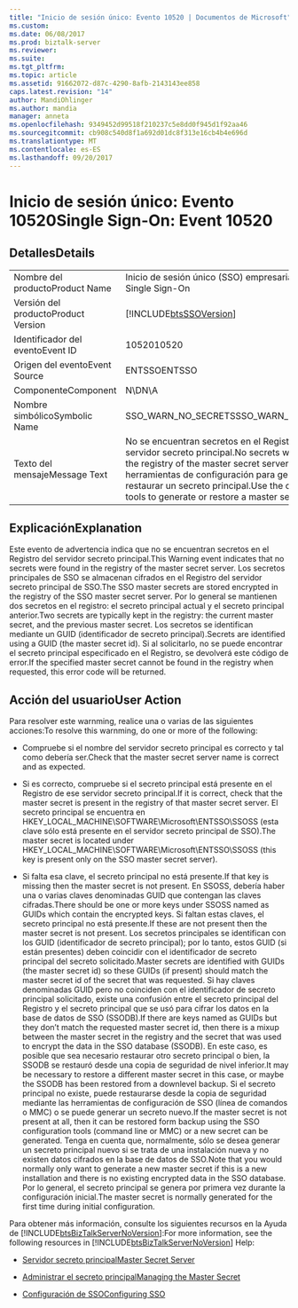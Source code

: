 ```yaml
---
title: "Inicio de sesión único: Evento 10520 | Documentos de Microsoft"
ms.custom: 
ms.date: 06/08/2017
ms.prod: biztalk-server
ms.reviewer: 
ms.suite: 
ms.tgt_pltfrm: 
ms.topic: article
ms.assetid: 91662072-d87c-4290-8afb-2143143ee858
caps.latest.revision: "14"
author: MandiOhlinger
ms.author: mandia
manager: anneta
ms.openlocfilehash: 9349452d99518f210237c5e8dd0f945d1f92aa46
ms.sourcegitcommit: cb908c540d8f1a692d01dc8f313e16cb4b4e696d
ms.translationtype: MT
ms.contentlocale: es-ES
ms.lasthandoff: 09/20/2017
---
```

# <a name="single-sign-on-event-10520"></a><span data-ttu-id="404d9-102">Inicio de sesión único: Evento 10520</span><span class="sxs-lookup"><span data-stu-id="404d9-102">Single Sign-On: Event 10520</span></span>
## <a name="details"></a><span data-ttu-id="404d9-103">Detalles</span><span class="sxs-lookup"><span data-stu-id="404d9-103">Details</span></span>  
  
|||  
|-|-|  
|<span data-ttu-id="404d9-104">Nombre del producto</span><span class="sxs-lookup"><span data-stu-id="404d9-104">Product Name</span></span>|<span data-ttu-id="404d9-105">Inicio de sesión único (SSO) empresarial</span><span class="sxs-lookup"><span data-stu-id="404d9-105">Enterprise Single Sign-On</span></span>|  
|<span data-ttu-id="404d9-106">Versión del producto</span><span class="sxs-lookup"><span data-stu-id="404d9-106">Product Version</span></span>|[!INCLUDE[btsSSOVersion](../includes/btsssoversion-md.md)]|  
|<span data-ttu-id="404d9-107">Identificador del evento</span><span class="sxs-lookup"><span data-stu-id="404d9-107">Event ID</span></span>|<span data-ttu-id="404d9-108">10520</span><span class="sxs-lookup"><span data-stu-id="404d9-108">10520</span></span>|  
|<span data-ttu-id="404d9-109">Origen del evento</span><span class="sxs-lookup"><span data-stu-id="404d9-109">Event Source</span></span>|<span data-ttu-id="404d9-110">ENTSSO</span><span class="sxs-lookup"><span data-stu-id="404d9-110">ENTSSO</span></span>|  
|<span data-ttu-id="404d9-111">Componente</span><span class="sxs-lookup"><span data-stu-id="404d9-111">Component</span></span>|<span data-ttu-id="404d9-112">N\D</span><span class="sxs-lookup"><span data-stu-id="404d9-112">N\A</span></span>|  
|<span data-ttu-id="404d9-113">Nombre simbólico</span><span class="sxs-lookup"><span data-stu-id="404d9-113">Symbolic Name</span></span>|<span data-ttu-id="404d9-114">SSO_WARN_NO_SECRETS</span><span class="sxs-lookup"><span data-stu-id="404d9-114">SSO_WARN_NO_SECRETS</span></span>|  
|<span data-ttu-id="404d9-115">Texto del mensaje</span><span class="sxs-lookup"><span data-stu-id="404d9-115">Message Text</span></span>|<span data-ttu-id="404d9-116">No se encuentran secretos en el Registro del servidor secreto principal.</span><span class="sxs-lookup"><span data-stu-id="404d9-116">No secrets were found in the registry of the master secret server.</span></span> <span data-ttu-id="404d9-117">Use las herramientas de configuración para generar o restaurar un secreto principal.</span><span class="sxs-lookup"><span data-stu-id="404d9-117">Use the configuration tools to generate or restore a master secret.</span></span>|  
  
## <a name="explanation"></a><span data-ttu-id="404d9-118">Explicación</span><span class="sxs-lookup"><span data-stu-id="404d9-118">Explanation</span></span>  
 <span data-ttu-id="404d9-119">Este evento de advertencia indica que no se encuentran secretos en el Registro del servidor secreto principal.</span><span class="sxs-lookup"><span data-stu-id="404d9-119">This Warning event indicates that no secrets were found in the registry of the master secret server.</span></span> <span data-ttu-id="404d9-120">Los secretos principales de SSO se almacenan cifrados en el Registro del servidor secreto principal de SSO.</span><span class="sxs-lookup"><span data-stu-id="404d9-120">The SSO master secrets are stored encrypted in the registry of the SSO master secret server.</span></span> <span data-ttu-id="404d9-121">Por lo general se mantienen dos secretos en el registro: el secreto principal actual y el secreto principal anterior.</span><span class="sxs-lookup"><span data-stu-id="404d9-121">Two secrets are typically kept in the registry: the current master secret, and the previous master secret.</span></span> <span data-ttu-id="404d9-122">Los secretos se identifican mediante un GUID (identificador de secreto principal).</span><span class="sxs-lookup"><span data-stu-id="404d9-122">Secrets are identified using a GUID (the master secret id).</span></span> <span data-ttu-id="404d9-123">Si al solicitarlo, no se puede encontrar el secreto principal especificado en el Registro, se devolverá este código de error.</span><span class="sxs-lookup"><span data-stu-id="404d9-123">If the specified master secret cannot be found in the registry when requested, this error code will be returned.</span></span>  
  
## <a name="user-action"></a><span data-ttu-id="404d9-124">Acción del usuario</span><span class="sxs-lookup"><span data-stu-id="404d9-124">User Action</span></span>  
 <span data-ttu-id="404d9-125">Para resolver este warnming, realice una o varias de las siguientes acciones:</span><span class="sxs-lookup"><span data-stu-id="404d9-125">To resolve this warnming, do one or more of the following:</span></span>  
  
-   <span data-ttu-id="404d9-126">Compruebe si el nombre del servidor secreto principal es correcto y tal como debería ser.</span><span class="sxs-lookup"><span data-stu-id="404d9-126">Check that the master secret server name is correct and as expected.</span></span>  
  
-   <span data-ttu-id="404d9-127">Si es correcto, compruebe si el secreto principal está presente en el Registro de ese servidor secreto principal.</span><span class="sxs-lookup"><span data-stu-id="404d9-127">If it is correct, check that the master secret is present in the registry of that master secret server.</span></span> <span data-ttu-id="404d9-128">El secreto principal se encuentra en HKEY_LOCAL_MACHINE\SOFTWARE\Microsoft\ENTSSO\SSOSS (esta clave sólo está presente en el servidor secreto principal de SSO).</span><span class="sxs-lookup"><span data-stu-id="404d9-128">The master secret is located under HKEY_LOCAL_MACHINE\SOFTWARE\Microsoft\ENTSSO\SSOSS (this key is present only on the SSO master secret server).</span></span>  
  
-   <span data-ttu-id="404d9-129">Si falta esa clave, el secreto principal no está presente.</span><span class="sxs-lookup"><span data-stu-id="404d9-129">If that key is missing then the master secret is not present.</span></span> <span data-ttu-id="404d9-130">En SSOSS, debería haber una o varias claves denominadas GUID que contengan las claves cifradas.</span><span class="sxs-lookup"><span data-stu-id="404d9-130">There should be one or more keys under SSOSS named as GUIDs which contain the encrypted keys.</span></span> <span data-ttu-id="404d9-131">Si faltan estas claves, el secreto principal no está presente.</span><span class="sxs-lookup"><span data-stu-id="404d9-131">If these are not present then the master secret is not present.</span></span> <span data-ttu-id="404d9-132">Los secretos principales se identifican con los GUID (identificador de secreto principal); por lo tanto, estos GUID (si están presentes) deben coincidir con el identificador de secreto principal del secreto solicitado.</span><span class="sxs-lookup"><span data-stu-id="404d9-132">Master secrets are identified with GUIDs (the master secret id) so these GUIDs (if present) should match the master secret id of the secret that was requested.</span></span> <span data-ttu-id="404d9-133">Si hay claves denominadas GUID pero no coinciden con el identificador de secreto principal solicitado, existe una confusión entre el secreto principal del Registro y el secreto principal que se usó para cifrar los datos en la base de datos de SSO (SSODB).</span><span class="sxs-lookup"><span data-stu-id="404d9-133">If there are keys named as GUIDs but they don’t match the requested master secret id, then there is a mixup between the master secret in the registry and the secret that was used to encrypt the data in the SSO database (SSODB).</span></span> <span data-ttu-id="404d9-134">En este caso, es posible que sea necesario restaurar otro secreto principal o bien, la SSODB se restauró desde una copia de seguridad de nivel inferior.</span><span class="sxs-lookup"><span data-stu-id="404d9-134">It may be necessary to restore a different master secret in this case, or maybe the SSODB has been restored from a downlevel backup.</span></span> <span data-ttu-id="404d9-135">Si el secreto principal no existe, puede restaurarse desde la copia de seguridad mediante las herramientas de configuración de SSO (línea de comandos o MMC) o se puede generar un secreto nuevo.</span><span class="sxs-lookup"><span data-stu-id="404d9-135">If the master secret is not present at all, then it can be restored form backup using the SSO configuration tools (command line or MMC) or a new secret can be generated.</span></span> <span data-ttu-id="404d9-136">Tenga en cuenta que, normalmente, sólo se desea generar un secreto principal nuevo si se trata de una instalación nueva y no existen datos cifrados en la base de datos de SSO.</span><span class="sxs-lookup"><span data-stu-id="404d9-136">Note that you would normally only want to generate a new master secret if this is a new installation and there is no existing encrypted data in the SSO database.</span></span> <span data-ttu-id="404d9-137">Por lo general, el secreto principal se genera por primera vez durante la configuración inicial.</span><span class="sxs-lookup"><span data-stu-id="404d9-137">The master secret is normally generated for the first time during initial configuration.</span></span>  
  
 <span data-ttu-id="404d9-138">Para obtener más información, consulte los siguientes recursos en la Ayuda de [!INCLUDE[btsBizTalkServerNoVersion](../includes/btsbiztalkservernoversion-md.md)]:</span><span class="sxs-lookup"><span data-stu-id="404d9-138">For more information, see the following resources in [!INCLUDE[btsBizTalkServerNoVersion](../includes/btsbiztalkservernoversion-md.md)] Help:</span></span>  
  
-   [<span data-ttu-id="404d9-139">Servidor secreto principal</span><span class="sxs-lookup"><span data-stu-id="404d9-139">Master Secret Server</span></span>](../core/master-secret-server.md)  
  
-   [<span data-ttu-id="404d9-140">Administrar el secreto principal</span><span class="sxs-lookup"><span data-stu-id="404d9-140">Managing the Master Secret</span></span>](../core/managing-the-master-secret.md)  
  
-   [<span data-ttu-id="404d9-141">Configuración de SSO</span><span class="sxs-lookup"><span data-stu-id="404d9-141">Configuring SSO</span></span>](../core/configuring-sso.md)